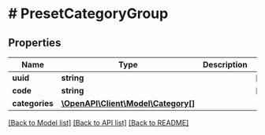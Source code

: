 # # PresetCategoryGroup

## Properties

Name | Type | Description | Notes
------------ | ------------- | ------------- | -------------
**uuid** | **string** |  | [readonly]
**code** | **string** |  | [readonly]
**categories** | [**\OpenAPI\Client\Model\Category[]**](Category.md) |  |

[[Back to Model list]](../../README.md#models) [[Back to API list]](../../README.md#endpoints) [[Back to README]](../../README.md)
